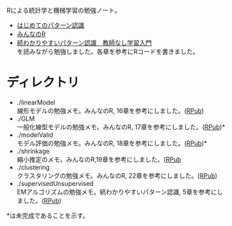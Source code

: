 Rによる統計学と機械学習の勉強ノート。
- [はじめてのパターン認識](https://www.amazon.co.jp/dp/4627849710/ref=pd_lpo_sbs_dp_ss_1?pf_rd_p=187205609&pf_rd_s=lpo-top-stripe&pf_rd_t=201&pf_rd_i=4274131491&pf_rd_m=AN1VRQENFRJN5&pf_rd_r=9X7VNTCS3CKEWY9RZJAR)  
- [みんなのR](https://www.amazon.co.jp/%E3%81%BF%E3%82%93%E3%81%AA%E3%81%AER%E3%80%80%E3%83%87%E3%83%BC%E3%82%BF%E5%88%86%E6%9E%90%E3%81%A8%E7%B5%B1%E8%A8%88%E8%A7%A3%E6%9E%90%E3%81%AE%E6%96%B0%E3%81%97%E3%81%84%E6%95%99%E7%A7%91%E6%9B%B8-Jared-P-Lander-ebook/dp/B012Z86Q6Q/ref=sr_1_1?s=books&ie=UTF8&qid=1473749994&sr=1-1&keywords=%E3%81%BF%E3%82%93%E3%81%AA%E3%81%AER)  
- [続わかりやすいパターン認識　教師なし学習入門](https://www.amazon.co.jp/dp/427421530X/ref=pd_lpo_sbs_dp_ss_2?pf_rd_p=187205609&pf_rd_s=lpo-top-stripe&pf_rd_t=201&pf_rd_i=4274131491&pf_rd_m=AN1VRQENFRJN5&pf_rd_r=9X7VNTCS3CKEWY9RZJAR)    
を読みながら勉強しました。各章を参考にRコードを書きました。

# ディレクトリ  
- ./linearModel  
線形モデルの勉強メモ。みんなのR, 16章を参考にしました。([RPub](http://rpubs.com/YoshiHotta/208907))
- ./GLM  
一般化線型モデルの勉強メモ。みんなのR, 17章を参考にしました。([RPub](http://rpubs.com/YoshiHotta/208929))\*
- ./modelValid  
モデル評価の勉強メモ。みんなのR, 18章を参考にしました。([RPub](http://rpubs.com/YoshiHotta/208941))\*
- ./shrinkage  
縮小推定のメモ。みんなのR,19章を参考にしました。([RPub](http://rpubs.com/YoshiHotta/210999)  
- ./clustering  
クラスタリングの勉強メモ。みんなのR, 22章を参考にしました。([RPub](https://rpubs.com/YoshiHotta/202617))
- ./supervisedUnsupervised  
EMアルゴリズムの勉強メモ。続わかりやすいパターン認識, 5章を参考にしました。([RPub](https://rpubs.com/YoshiHotta/209195))

\*は未完成であることを示す。
  


